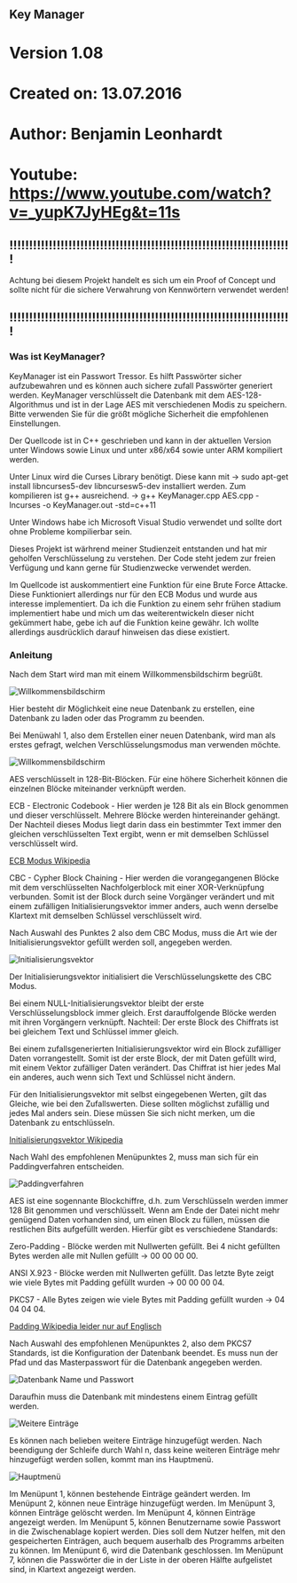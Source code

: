 ## Key Manager

# Version 1.08
# Created on: 13.07.2016
# Author: Benjamin Leonhardt
# Youtube: https://www.youtube.com/watch?v=_yupK7JyHEg&t=11s

## !!!!!!!!!!!!!!!!!!!!!!!!!!!!!!!!!!!!!!!!!!!!!!!!!!!!!!!!!!!!!!!!!!!!!!!!

Achtung bei diesem Projekt handelt es sich um ein Proof of Concept und sollte 
nicht für die sichere Verwahrung von Kennwörtern verwendet werden!

## !!!!!!!!!!!!!!!!!!!!!!!!!!!!!!!!!!!!!!!!!!!!!!!!!!!!!!!!!!!!!!!!!!!!!!!!

### Was ist KeyManager?

KeyManager ist ein Passwort Tressor. Es hilft Passwörter sicher aufzubewahren
und es können auch sichere zufall Passwörter generiert werden. 
KeyManager verschlüsselt die Datenbank mit dem AES-128-Algorithmus und
ist in der Lage AES mit verschiedenen Modis zu speichern. Bitte verwenden Sie 
für die größt mögliche Sicherheit die empfohlenen Einstellungen.

Der Quellcode ist in C++ geschrieben und kann in der aktuellen Version unter
Windows sowie Linux und unter x86/x64 sowie unter ARM kompiliert werden.

Unter Linux wird die Curses Library benötigt. Diese kann mit 
-> sudo apt-get install libncurses5-dev libncursesw5-dev
installiert werden. Zum kompilieren ist g++ ausreichend.
-> g++ KeyManager.cpp AES.cpp -lncurses -o KeyManager.out -std=c++11

Unter Windows habe ich Microsoft Visual Studio verwendet und sollte dort ohne 
Probleme kompilierbar sein.

Dieses Projekt ist wärhrend meiner Studienzeit entstanden und hat mir geholfen
Verschlüsselung zu verstehen. Der Code steht jedem zur freien Verfügung und 
kann gerne für Studienzwecke verwendet werden.

Im Quellcode ist auskommentiert eine Funktion für eine Brute Force Attacke. 
Diese Funktioniert allerdings nur für den ECB Modus und wurde aus interesse 
implementiert. Da ich die Funktion zu einem sehr frühen stadium implementiert 
habe und mich um das weiterentwickeln dieser nicht gekümmert habe, gebe ich 
auf die Funktion keine gewähr. Ich wollte allerdings ausdrücklich darauf 
hinweisen das diese existiert.

### Anleitung

Nach dem Start wird man mit einem Willkommensbildschirm begrüßt.

![Willkommensbildschirm](./Bilder/Willkommen1.PNG "Willkommensbildschirm")  

Hier besteht dir Möglichkeit eine neue Datenbank zu erstellen, eine Datenbank zu laden oder das Programm zu beenden.

Bei Menüwahl 1, also dem Erstellen einer neuen Datenbank, wird man als erstes gefragt, welchen Verschlüsselungsmodus man verwenden möchte. 

![Willkommensbildschirm](./Bilder/Neu11.PNG "Willkommensbildschirm")  

AES verschlüsselt in 128-Bit-Blöcken. Für eine höhere Sicherheit können die einzelnen Blöcke miteinander verknüpft
werden.

ECB - Electronic Codebook - Hier werden je 128 Bit als ein Block genommen und dieser verschlüsselt. Mehrere Blöcke
werden hintereinander gehängt. Der Nachteil dieses Modus liegt darin dass ein bestimmter Text immer den gleichen
verschlüsselten Text ergibt, wenn er mit demselben Schlüssel verschlüsselt wird.

[ECB Modus Wikipedia]( https://de.wikipedia.org/wiki/Electronic_Code_Book_Mode "ECB Modus Wikipedia")

CBC - Cypher Block Chaining - Hier werden die vorangegangenen Blöcke mit dem verschlüsselten Nachfolgerblock mit einer
XOR-Verknüpfung verbunden. Somit ist der Block durch seine Vorgänger verändert und mit einem zufälligen
Initialisierungsvektor immer anders, auch wenn derselbe Klartext mit demselben Schlüssel verschlüsselt wird.

Nach Auswahl des Punktes 2 also dem CBC Modus, muss die Art wie der Initialisierungsvektor gefüllt werden soll, angegeben werden.


![Initialisierungsvektor](./Bilder/Neu21.PNG "Initialisierungsvektor")

Der Initialisierungsvektor initialisiert die Verschlüsselungskette des CBC Modus.

Bei einem NULL-Initialisierungsvektor bleibt der erste Verschlüsselungsblock immer gleich. Erst darauffolgende Blöcke
werden mit ihren Vorgängern verknüpft. Nachteil: Der erste Block des Chiffrats ist bei gleichem Text und Schlüssel
immer gleich.

Bei einem zufallsgenerierten Initialisierungsvektor wird ein Block zufälliger Daten vorrangestellt. Somit ist der erste Block, der mit Daten gefüllt wird, mit einem Vektor zufälliger Daten verändert. Das Chiffrat ist hier jedes Mal ein
anderes, auch wenn sich Text und Schlüssel nicht ändern.

Für den Initialisierungsvektor mit selbst eingegebenen Werten, gilt das Gleiche, wie bei den Zufallswerten. Diese
sollten möglichst zufällig und jedes Mal anders sein. Diese müssen Sie sich nicht merken, um die Datenbank zu
entschlüsseln.

[Initialisierungsvektor Wikipedia]( https://de.wikipedia.org/wiki/Initialisierungsvektor "Initialisierungsvektor Wikipedia")

Nach Wahl des empfohlenen Menüpunktes 2, muss man sich für ein Paddingverfahren entscheiden.

![Paddingverfahren](./Bilder/Zufall1.png "Paddingverfahren")

AES ist eine sogennante Blockchiffre, d.h. zum Verschlüsseln werden immer 128 Bit genommen und verschlüsselt.
Wenn am Ende der Datei nicht mehr genügend Daten vorhanden sind, um einen Block zu füllen, müssen die restlichen Bits
aufgefüllt werden.
Hierfür gibt es verschiedene Standards:

Zero-Padding - Blöcke werden mit Nullwerten gefüllt. Bei 4 nicht gefüllten Bytes werden alle mit Nullen gefüllt
-> 00 00 00 00.

ANSI X.923 - Blöcke werden mit Nullwerten gefüllt. Das letzte Byte zeigt wie viele Bytes mit Padding gefüllt wurden
-> 00 00 00 04.

PKCS7 - Alle Bytes zeigen wie viele Bytes mit Padding gefüllt wurden
-> 04 04 04 04.

[Padding Wikipedia leider nur auf Englisch]( https://en.wikipedia.org/wiki/Padding_(cryptography) "Padding Wikipedia leider nur auf Englisch")

Nach Auswahl des empfohlenen Menüpunktes 2, also dem PKCS7 Standards, ist die Konfiguration der Datenbank beendet. Es muss nun der Pfad und das Masterpasswort für die Datenbank angegeben werden.

![Datenbank Name und Passwort](./Bilder/DBPasswort1.PNG "Datenbank Name und Passwort")

Daraufhin muss die Datenbank mit mindestens einem Eintrag gefüllt werden.

![Weitere Einträge](./Bilder/InhaltNachErstemEintrag2.png "Weitere Einträge")

Es können nach belieben weitere Einträge hinzugefügt werden.
Nach beendigung der Schleife durch Wahl n, dass keine weiteren Einträge mehr hinzugefügt werden sollen, kommt man ins Hauptmenü.

![Hauptmenü](./Bilder/Hauptmenue1.png "Hauptmenü")

Im Menüpunt 1, können bestehende Einträge geändert werden.
Im Menüpunt 2, können neue Einträge hinzugefügt werden.
Im Menüpunt 3, können Einträge gelöscht werden.
Im Menüpunt 4, können Einträge angezeigt werden.
Im Menüpunt 5, können Benutzername sowie Passwort in die Zwischenablage kopiert werden. Dies soll dem Nutzer helfen, mit den gespeicherten Einträgen, auch bequem auserhalb des Programms arbeiten zu können.
Im Menüpunt 6, wird die Datenbank geschlossen.
Im Menüpunt 7, können die Passwörter die in der Liste in der oberen Hälfte aufgelistet sind,  in Klartext angezeigt werden. 
